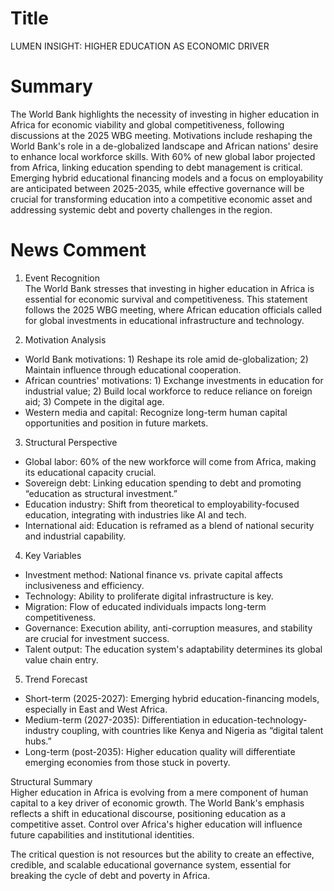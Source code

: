 # Title
LUMEN INSIGHT: HIGHER EDUCATION AS ECONOMIC DRIVER

# Summary
The World Bank highlights the necessity of investing in higher education in Africa for economic viability and global competitiveness, following discussions at the 2025 WBG meeting. Motivations include reshaping the World Bank's role in a de-globalized landscape and African nations' desire to enhance local workforce skills. With 60% of new global labor projected from Africa, linking education spending to debt management is critical. Emerging hybrid educational financing models and a focus on employability are anticipated between 2025-2035, while effective governance will be crucial for transforming education into a competitive economic asset and addressing systemic debt and poverty challenges in the region.

# News Comment
1. Event Recognition  
The World Bank stresses that investing in higher education in Africa is essential for economic survival and competitiveness. This statement follows the 2025 WBG meeting, where African education officials called for global investments in educational infrastructure and technology. 

2. Motivation Analysis  
- World Bank motivations: 1) Reshape its role amid de-globalization; 2) Maintain influence through educational cooperation.  
- African countries' motivations: 1) Exchange investments in education for industrial value; 2) Build local workforce to reduce reliance on foreign aid; 3) Compete in the digital age.  
- Western media and capital: Recognize long-term human capital opportunities and position in future markets.

3. Structural Perspective  
- Global labor: 60% of the new workforce will come from Africa, making its educational capacity crucial.  
- Sovereign debt: Linking education spending to debt and promoting “education as structural investment.”  
- Education industry: Shift from theoretical to employability-focused education, integrating with industries like AI and tech.  
- International aid: Education is reframed as a blend of national security and industrial capability.

4. Key Variables  
- Investment method: National finance vs. private capital affects inclusiveness and efficiency.  
- Technology: Ability to proliferate digital infrastructure is key.  
- Migration: Flow of educated individuals impacts long-term competitiveness.  
- Governance: Execution ability, anti-corruption measures, and stability are crucial for investment success.  
- Talent output: The education system's adaptability determines its global value chain entry.

5. Trend Forecast  
- Short-term (2025-2027): Emerging hybrid education-financing models, especially in East and West Africa.  
- Medium-term (2027-2035): Differentiation in education-technology-industry coupling, with countries like Kenya and Nigeria as “digital talent hubs.”  
- Long-term (post-2035): Higher education quality will differentiate emerging economies from those stuck in poverty.

Structural Summary  
Higher education in Africa is evolving from a mere component of human capital to a key driver of economic growth. The World Bank's emphasis reflects a shift in educational discourse, positioning education as a competitive asset. Control over Africa's higher education will influence future capabilities and institutional identities.

The critical question is not resources but the ability to create an effective, credible, and scalable educational governance system, essential for breaking the cycle of debt and poverty in Africa.

